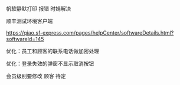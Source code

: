 帆软静默打印 报错 时娟解决

顺丰测试环境客户端

https://qiao.sf-express.com/pages/helpCenter/softwareDetails.html?softwareId=145



优化：员工和顾客的联系电话做加密处理

优化：登录失效的弹窗不显示取消按钮



会员级别要修改   顾客  待定

